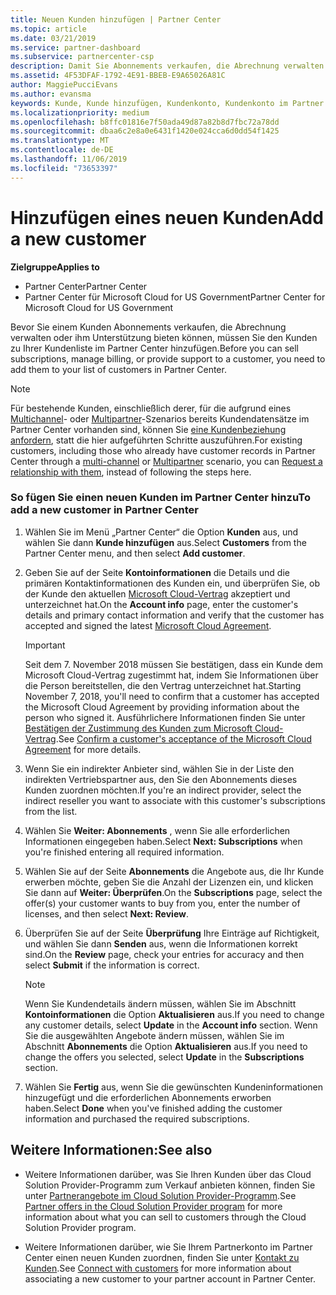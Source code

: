 ```yaml
---
title: Neuen Kunden hinzufügen | Partner Center
ms.topic: article
ms.date: 03/21/2019
ms.service: partner-dashboard
ms.subservice: partnercenter-csp
description: Damit Sie Abonnements verkaufen, die Abrechnung verwalten oder Support bereitstellen können, müssen Sie einen Datensatz für den Kunden in Partner Center erstellen.
ms.assetid: 4F53DFAF-1792-4E91-BBEB-E9A65026A81C
author: MaggiePucciEvans
ms.author: evansma
keywords: Kunde, Kunde hinzufügen, Kundenkonto, Kundenkonto im Partner Center, Kunden, Kunden hinzufügen, Kundenkonto erstellen
ms.localizationpriority: medium
ms.openlocfilehash: b8ffc01816e7f50ada49d87a82b8d7fbc72a78dd
ms.sourcegitcommit: dbaa6c2e8a0e6431f1420e024cca6d0dd54f1425
ms.translationtype: MT
ms.contentlocale: de-DE
ms.lasthandoff: 11/06/2019
ms.locfileid: "73653397"
---
```

# <a name="add-a-new-customer"></a><span data-ttu-id="e18fa-104">Hinzufügen eines neuen Kunden</span><span class="sxs-lookup"><span data-stu-id="e18fa-104">Add a new customer</span></span>

<span data-ttu-id="e18fa-105">**Zielgruppe**</span><span class="sxs-lookup"><span data-stu-id="e18fa-105">**Applies to**</span></span>

-  <span data-ttu-id="e18fa-106">Partner Center</span><span class="sxs-lookup"><span data-stu-id="e18fa-106">Partner Center</span></span>
-  <span data-ttu-id="e18fa-107">Partner Center für Microsoft Cloud for US Government</span><span class="sxs-lookup"><span data-stu-id="e18fa-107">Partner Center for Microsoft Cloud for US Government</span></span>

<span data-ttu-id="e18fa-108">Bevor Sie einem Kunden Abonnements verkaufen, die Abrechnung verwalten oder ihm Unterstützung bieten können, müssen Sie den Kunden zu Ihrer Kundenliste im Partner Center hinzufügen.</span><span class="sxs-lookup"><span data-stu-id="e18fa-108">Before you can sell subscriptions, manage billing, or provide support to a customer, you need to add them to your list of customers in Partner  Center.</span></span>

>[!NOTE]
><span data-ttu-id="e18fa-109">Für bestehende Kunden, einschließlich derer, für die aufgrund eines [Multichannel](multichannel.md)- oder [Multipartner](multipartner.md)-Szenarios bereits Kundendatensätze im Partner Center vorhanden sind, können Sie [eine Kundenbeziehung anfordern](request-a-relationship-with-a-customer.md), statt die hier aufgeführten Schritte auszuführen.</span><span class="sxs-lookup"><span data-stu-id="e18fa-109">For existing customers, including those who already have customer records in Partner Center through a [multi-channel](multichannel.md) or [Multipartner](multipartner.md) scenario, you can [Request a relationship with them](request-a-relationship-with-a-customer.md), instead of following the steps here.</span></span>

### <a name="to-add-a-new-customer-in-partner-center"></a><span data-ttu-id="e18fa-110">So fügen Sie einen neuen Kunden im Partner Center hinzu</span><span class="sxs-lookup"><span data-stu-id="e18fa-110">To add a new customer in Partner Center</span></span>

1. <span data-ttu-id="e18fa-111">Wählen Sie im Menü „Partner Center“ die Option **Kunden** aus, und wählen Sie dann **Kunde hinzufügen** aus.</span><span class="sxs-lookup"><span data-stu-id="e18fa-111">Select **Customers** from the Partner Center menu, and then select **Add customer**.</span></span>

2. <span data-ttu-id="e18fa-112">Geben Sie auf der Seite **Kontoinformationen** die Details und die primären Kontaktinformationen des Kunden ein, und überprüfen Sie, ob der Kunde den aktuellen [Microsoft Cloud-Vertrag](agreements.md) akzeptiert und unterzeichnet hat.</span><span class="sxs-lookup"><span data-stu-id="e18fa-112">On the **Account info** page, enter the customer's details and primary contact information and verify that the customer has accepted and signed the latest [Microsoft Cloud Agreement](agreements.md).</span></span>

    >[!IMPORTANT]
      > <span data-ttu-id="e18fa-113">Seit dem 7. November 2018 müssen Sie bestätigen, dass ein Kunde dem Microsoft Cloud-Vertrag zugestimmt hat, indem Sie Informationen über die Person bereitstellen, die den Vertrag unterzeichnet hat.</span><span class="sxs-lookup"><span data-stu-id="e18fa-113">Starting November 7, 2018, you'll need to confirm that a customer has accepted the Microsoft Cloud Agreement by providing information about the person who signed it.</span></span> <span data-ttu-id="e18fa-114">Ausführlichere Informationen finden Sie unter [Bestätigen der Zustimmung des Kunden zum Microsoft Cloud-Vertrag](confirm-consent.md).</span><span class="sxs-lookup"><span data-stu-id="e18fa-114">See [Confirm a customer's acceptance of the Microsoft Cloud Agreement](confirm-consent.md) for more details.</span></span>

3. <span data-ttu-id="e18fa-115">Wenn Sie ein indirekter Anbieter sind, wählen Sie in der Liste den indirekten Vertriebspartner aus, den Sie den Abonnements dieses Kunden zuordnen möchten.</span><span class="sxs-lookup"><span data-stu-id="e18fa-115">If you're an indirect provider, select the indirect reseller you want to associate with this customer's subscriptions from the list.</span></span>

4. <span data-ttu-id="e18fa-116">Wählen Sie **Weiter: Abonnements** , wenn Sie alle erforderlichen Informationen eingegeben haben.</span><span class="sxs-lookup"><span data-stu-id="e18fa-116">Select **Next: Subscriptions** when you're finished entering all required information.</span></span>

5. <span data-ttu-id="e18fa-117">Wählen Sie auf der Seite **Abonnements** die Angebote aus, die Ihr Kunde erwerben möchte, geben Sie die Anzahl der Lizenzen ein, und klicken Sie dann auf **Weiter: Überprüfen**.</span><span class="sxs-lookup"><span data-stu-id="e18fa-117">On the **Subscriptions** page, select the offer(s) your customer wants to buy from you, enter the number of licenses, and then select **Next: Review**.</span></span>

6. <span data-ttu-id="e18fa-118">Überprüfen Sie auf der Seite **Überprüfung** Ihre Einträge auf Richtigkeit, und wählen Sie dann **Senden** aus, wenn die Informationen korrekt sind.</span><span class="sxs-lookup"><span data-stu-id="e18fa-118">On the **Review** page, check your entries for accuracy and then select **Submit** if the information is correct.</span></span>

    >[!NOTE]
    ><span data-ttu-id="e18fa-119">Wenn Sie Kundendetails ändern müssen, wählen Sie im Abschnitt **Kontoinformationen** die Option **Aktualisieren** aus.</span><span class="sxs-lookup"><span data-stu-id="e18fa-119">If you need to change any customer details, select **Update** in the **Account info** section.</span></span> <span data-ttu-id="e18fa-120">Wenn Sie die ausgewählten Angebote ändern müssen, wählen Sie im Abschnitt **Abonnements** die Option **Aktualisieren** aus.</span><span class="sxs-lookup"><span data-stu-id="e18fa-120">If you need to change the offers you selected, select **Update** in the **Subscriptions** section.</span></span>

7. <span data-ttu-id="e18fa-121">Wählen Sie **Fertig** aus, wenn Sie die gewünschten Kundeninformationen hinzugefügt und die erforderlichen Abonnements erworben haben.</span><span class="sxs-lookup"><span data-stu-id="e18fa-121">Select **Done** when you've finished adding the customer information and purchased the required subscriptions.</span></span>

## <a name="see-also"></a><span data-ttu-id="e18fa-122">Weitere Informationen:</span><span class="sxs-lookup"><span data-stu-id="e18fa-122">See also</span></span>

- <span data-ttu-id="e18fa-123">Weitere Informationen darüber, was Sie Ihren Kunden über das Cloud Solution Provider-Programm zum Verkauf anbieten können, finden Sie unter [Partnerangebote im Cloud Solution Provider-Programm](csp-offers.md).</span><span class="sxs-lookup"><span data-stu-id="e18fa-123">See [Partner offers in the Cloud Solution Provider program](csp-offers.md) for more information about what you can sell to customers through the Cloud Solution Provider program.</span></span>

- <span data-ttu-id="e18fa-124">Weitere Informationen darüber, wie Sie Ihrem Partnerkonto im Partner Center einen neuen Kunden zuordnen, finden Sie unter [Kontakt zu Kunden](customer-accounts.md).</span><span class="sxs-lookup"><span data-stu-id="e18fa-124">See [Connect with customers](customer-accounts.md) for more information about associating a new customer to your partner account in Partner Center.</span></span>